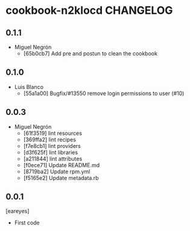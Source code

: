 cookbook-n2klocd CHANGELOG
===============

## 0.1.1

  - Miguel Negrón
    - [65b0cb7] Add pre and postun to clean the cookbook

## 0.1.0

  - Luis Blanco
    - [55a1a00] Bugfix/#13550 remove login permissions to user (#10)

## 0.0.3

  - Miguel Negrón
    - [61f3519] lint resources
    - [369ffa2] lint recipes
    - [f7e8cb1] lint providers
    - [d3f625f] lint libraries
    - [a211844] lint attributes
    - [f0ece71] Update README.md
    - [8719ba2] Update rpm.yml
    - [f5165e2] Update metadata.rb

0.0.1
-----
[eareyes]
- First code
